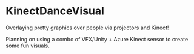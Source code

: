 # KinectDanceVisual
Overlaying pretty graphics over people via projectors and Kinect!

Planning on using a combo of VFX/Unity + Azure Kinect sensor to create some fun visuals.
